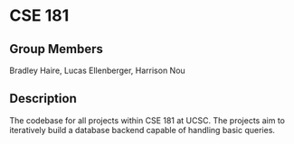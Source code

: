 # CSE 181

## Group Members

Bradley Haire, Lucas Ellenberger, Harrison Nou

## Description

The codebase for all projects within CSE 181 at UCSC. The projects aim to iteratively build a database backend capable of handling basic queries.
